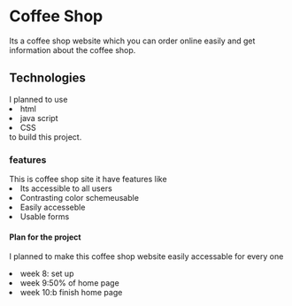 <h1>Coffee Shop</h1>
<p>Its a coffee shop website which you can order online easily and get information about the coffee shop. </P>
<h2> Technologies</h2>
I planned to use 
<li>html</li>
<li>java script</li>
<li>CSS</li> to build this project.
<h3>features</h3>
This is coffee shop site it have features like
<li>Its accessible to all users</li>
<li>Contrasting color schemeusable</li> 
<li>Easily accesseble</li>
<li>Usable forms</>
<h4>Plan for the project </h4>
<p>I planned to make this coffee shop website easily accessable for every one</p>
<li>week 8: set up </li>
<li>week 9:50% of home page</li>
<li>week 10:b finish home page</li>


  
